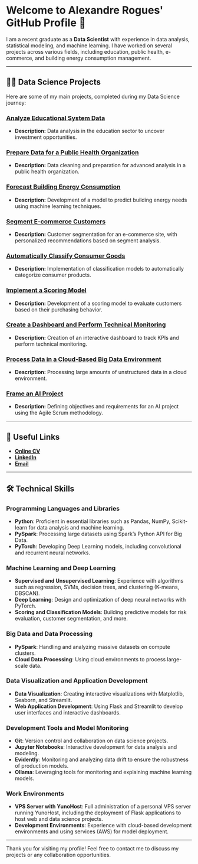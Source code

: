 # Welcome to Alexandre Rogues' GitHub Profile 👋

I am a recent graduate as a **Data Scientist** with experience in data analysis, statistical modeling, and machine learning. I have worked on several projects across various fields, including education, public health, e-commerce, and building energy consumption management.

---

## 🧑‍💻 Data Science Projects

Here are some of my main projects, completed during my Data Science journey:

### [Analyze Educational System Data](https://github.com/Stabadev/Projet2_livrables)
- **Description:** Data analysis in the education sector to uncover investment opportunities.

### [Prepare Data for a Public Health Organization](https://github.com/Stabadev/Projet3_livrables)
- **Description:** Data cleaning and preparation for advanced analysis in a public health organization.

### [Forecast Building Energy Consumption](https://github.com/Stabadev/Projet4_livrables)
- **Description:** Development of a model to predict building energy needs using machine learning techniques.

### [Segment E-commerce Customers](https://github.com/Stabadev/Projet5_livrables)
- **Description:** Customer segmentation for an e-commerce site, with personalized recommendations based on segment analysis.

### [Automatically Classify Consumer Goods](https://github.com/Stabadev/Projet6_livrables)
- **Description:** Implementation of classification models to automatically categorize consumer products.

### [Implement a Scoring Model](https://github.com/Stabadev/Projet7_livrables)
- **Description:** Development of a scoring model to evaluate customers based on their purchasing behavior.

### [Create a Dashboard and Perform Technical Monitoring](https://github.com/Stabadev/Projet8_livrables)
- **Description:** Creation of an interactive dashboard to track KPIs and perform technical monitoring.

### [Process Data in a Cloud-Based Big Data Environment](https://github.com/Stabadev/Projet9_livrables)
- **Description:** Processing large amounts of unstructured data in a cloud environment.

### [Frame an AI Project](https://github.com/Stabadev/Projet10_livrables)
- **Description:** Defining objectives and requirements for an AI project using the Agile Scrum methodology.

---

## 🔗 Useful Links
- **[Online CV](https://alexandre.rogues.fr)**
- **[LinkedIn](https://www.linkedin.com/in/AlexandreRogues)**
- **[Email](mailto:alexandre.rogues@gmail.com)**

---

## 🛠️ Technical Skills

### Programming Languages and Libraries
- **Python**: Proficient in essential libraries such as Pandas, NumPy, Scikit-learn for data analysis and machine learning.
- **PySpark**: Processing large datasets using Spark’s Python API for Big Data.
- **PyTorch**: Developing Deep Learning models, including convolutional and recurrent neural networks.

### Machine Learning and Deep Learning
- **Supervised and Unsupervised Learning**: Experience with algorithms such as regression, SVMs, decision trees, and clustering (K-means, DBSCAN).
- **Deep Learning**: Design and optimization of deep neural networks with PyTorch.
- **Scoring and Classification Models**: Building predictive models for risk evaluation, customer segmentation, and more.

### Big Data and Data Processing
- **PySpark**: Handling and analyzing massive datasets on compute clusters.
- **Cloud Data Processing**: Using cloud environments to process large-scale data.

### Data Visualization and Application Development
- **Data Visualization**: Creating interactive visualizations with Matplotlib, Seaborn, and Streamlit.
- **Web Application Development**: Using Flask and Streamlit to develop user interfaces and interactive dashboards.

### Development Tools and Model Monitoring
- **Git**: Version control and collaboration on data science projects.
- **Jupyter Notebooks**: Interactive development for data analysis and modeling.
- **Evidently**: Monitoring and analyzing data drift to ensure the robustness of production models.
- **Ollama**: Leveraging tools for monitoring and explaining machine learning models.

### Work Environments
- **VPS Server with YunoHost**: Full administration of a personal VPS server running YunoHost, including the deployment of Flask applications to host web and data science projects.
- **Development Environments**: Experience with cloud-based development environments and using services (AWS) for model deployment.

---

Thank you for visiting my profile! Feel free to contact me to discuss my projects or any collaboration opportunities.
